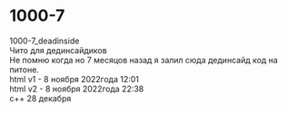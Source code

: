 # 1000-7
1000-7_deadinside <br/>
Чито для дединсайдиков  <br/>
Не помню когда но 7 месяцов назад я залил сюда дединсайд код на питоне. <br/> 
html v1 - 8 ноября 2022года 12:01 <br/>
html v2 - 8 ноября 2022года 22:38 <br/>
c++ 28 декабря
